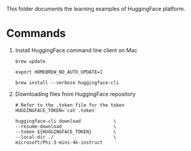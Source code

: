 This folder documents the learning examples of HuggingFace platform.

# Commands

1. Install HuggingFace command line client on Mac

    ``` shell
    brew update

    export HOMEBREW_NO_AUTO_UPDATE=1

    brew install --verbose huggingface-cli
    ```

2. Downloading files from HuggingFace repository

    ``` shell
    # Refer to the .token file for the token
    HUGGINGFACE_TOKEN=`cat .token`

    huggingface-cli download            \
    --resume-download                   \
    --token ${HUGGINGFACE_TOKEN}        \
    --local-dir ./                      \
    microsoft/Phi-3-mini-4k-instruct  
    ```